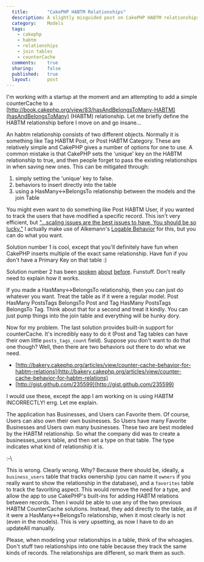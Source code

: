 ```yaml
---
  title:       "CakePHP HABTM Relationships"
  description: A slightly misguided post on CakePHP HABTM relationships
  category:    Models
  tags:
    - cakephp
    - habtm
    - relationships
    - join tables
    - counterCache
  comments:    true
  sharing:     false
  published:   true
  layout:      post
---
```


I'm working with a startup at the moment and am attempting to add a simple counterCache to a [http://book.cakephp.org/view/83/hasAndBelongsToMany-HABTM](hasAndBelongsToMany) (HABTM) relationship. Let me briefly define the HABTM relationship before I move on and go insane...

An habtm relationship consists of two different objects. Normally it is something like Tag HABTM Post, or Post HABTM Category. These are relatively simple and CakePHP gives a number of options for one to use. A common mistake is that CakePHP sets the 'unique' key on the HABTM relationship to true, and then people forget to pass the existing relationships in when saving new ones. This can be mitigated through:

1. simply setting the 'unique' key to false.
2. behaviors to insert directly into the table
3. using a HasMany<->BelongsTo relationship between the models and the join Table

You might even want to do something like Post HABTM User, if you wanted to track the users that have modified a specific record. This isn't very efficient, but ["...scaling issues are the best issues to have. You should be so lucky."](http://carsonified.com/blog/carsonified/features/why-50-isnt-good-enough/) I actually make use of Alkemann's [Logable Behavior](http://github.com/alkemann/CakePHP-Assets/blob/master/models/behaviors/logable.php) for this, but you can do what you want.

Solution number 1 is cool, except that you'll definitely have fun when CakePHP inserts multiple of the exact same relationship. Have fun if you don't have a Primary Key on that table :)

Solution number 2 has been [spoken](http://bakery.cakephp.org/articles/view/add-delete-habtm-behavior) [about](http://stackoverflow.com/questions/1588318/cakephp-habtm-relationship-saving-data) [before](http://www.jamesfairhurst.co.uk/posts/view/full%5Fcakephp%5Fapplication%5Fpart%5F5/). Funstuff. Don't really need to explain how it works.

If you made a HasMany<->BelongsTo relationship, then you can just do whatever you want. Treat the table as if it were a regular model. Post HasMany PostsTags BelongsTo Post and Tag HasMany PostsTags BelongsTo Tag. Think about that for a second and treat it kindly. You can just pump things into the join table and everything will be hunky dory.

Now for my problem. The last solution provides built-in support for counterCache. It's incredibly easy to do it (Post and Tag tables can have their own little `posts_tags_count` field). Suppose you don't want to do that one though? Well, then there are two behaviors out there to do what we need.

- [http://bakery.cakephp.org/articles/view/counter-cache-behavior-for-habtm-relations](http://bakery.cakephp.org/articles/view/counter-cache-behavior-for-habtm-relations)
- [http://gist.github.com/235599](http://gist.github.com/235599)

I would use these, except the app I am working on is using HABTM INCORRECTLY! errg. Let me explain.

The application has Businesses, and Users can Favorite them. Of course, Users can also own their own businesses. So Users have many Favorite Businesses and Users own many businesses. These two are best modeled by the HABTM relationship. So what the company did was to create a businesses_users table, and then set a type on that table. The type indicates what kind of relationship it is.

:-\\

This is wrong. Clearly wrong. Why? Because there should be, ideally, a `business_users` table that tracks ownership (you can name it `owners` if you really want to show the relationship in the database), and a `favorites` table to track the favoriting aspect. This would remove the need for a type, and allow the app to use CakePHP's built-ins for adding HABTM relations between records. Then I would be able to use any of the two previous HABTM CounterCache solutions. Instead, they add directly to the table, as if it were a HasMany<->BelongsTo relationship, when it most clearly is not (even in the models). This is very upsetting, as now I have to do an updateAll manually.

Please, when modeling your relationships in a table, think of the whoagies. Don't stuff two relationships into one table because they track the same kinds of records. The relationships are different, so mark them as such.
